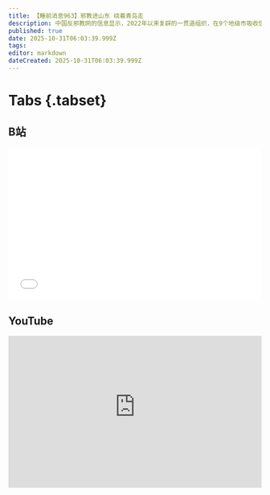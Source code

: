 ```yaml
---
title: 【睡前消息963】邪教进山东 绕着青岛走
description: 中国反邪教网的信息显示，2022年以来复辟的一贯道组织，在9个地级市吸收信徒。其中包括省会济南，但不包括最繁荣的青岛。这说明一贯道继承了白莲教的“末世”概念，只能利用社会边缘群体的恐慌发展成员。
published: true
date: 2025-10-31T06:03:39.999Z
tags: 
editor: markdown
dateCreated: 2025-10-31T06:03:39.999Z
---
```


# Tabs {.tabset}
## B站
<div style="position: relative; padding: 30% 45%;">
<iframe style="position: absolute; width: 100%; height: 100%; left: 0; top: 0;" src="//player.bilibili.com/player.html?&bvid=BV1Qj4Jz4EvG&page=1&as_wide=1&high_quality=1&danmaku=1&autoplay=0" scrolling="no" border="0" frameborder="no" framespacing="0" allowfullscreen="true"></iframe>
</div>

<!--  睡前消息的西瓜视频账号仍处于禁言状态，暂时将其从模板中注释
## 西瓜视频
<div style="position: relative; padding: 30% 45%;">
<iframe style="position: absolute; top: 50%; left: 50%; transform: translate(-50%, -50%); width: 80%; height: 100%;" frameborder="0" src="https://www.ixigua.com/iframe/西瓜视频ID?autoplay=0" referrerpolicy="unsafe-url" allowfullscreen></iframe>
</div>
-->

## YouTube
<div style="position: relative; padding: 30% 45%;">
<iframe style="position: absolute; top: 0; left: 0; width: 100%; height: 100%;" src="https://www.youtube-nocookie.com/embed/YouTubeVID" title="YouTube video player" frameborder="0" allow="accelerometer; autoplay; clipboard-write; encrypted-media; gyroscope; picture-in-picture" allowfullscreen="true"></iframe>
</div>

#